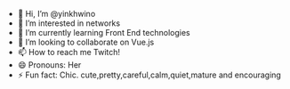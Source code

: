 - 👋 Hi, I’m @yinkhwino
- 👀 I’m interested in networks 
- 🌱 I’m currently learning Front End technologies 
- 💞️ I’m looking to collaborate on Vue.js
- 📫 How to reach me Twitch!
- 😄 Pronouns: Her
- ⚡ Fun fact: Chic. cute,pretty,careful,calm,quiet,mature and encouraging

<!---
yinkhwino/yinkhwino is a ✨ special ✨ repository because its `README.md` (this file) appears on your GitHub profile.
You can click the Preview link to take a look at your changes.
--->
